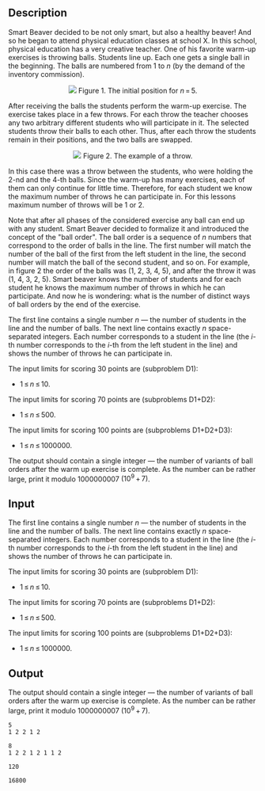 ## Description

<div><p>Smart Beaver decided to be not only smart, but also a healthy beaver! And so he began to attend physical education classes at school X. In this school, physical education has a very creative teacher. One of his favorite warm-up exercises is throwing balls. Students line up. Each one gets a single ball in the beginning. The balls are numbered from <span class="tex-span">1</span> to <span class="tex-span"><i>n</i></span> (by the demand of the inventory commission).</p><center> <img class="tex-graphics" src="file://S47C78PI.png" style="max-width: 100.0%;max-height: 100.0%;"> <span class="tex-font-size-script"> Figure 1. The initial position for <span class="tex-span"><i>n</i> = 5</span>. </span> </center><p>After receiving the balls the students perform the warm-up exercise. The exercise takes place in a few throws. For each throw the teacher chooses any two arbitrary different students who will participate in it. The selected students throw their balls to each other. Thus, after each throw the students remain in their positions, and the two balls are swapped.</p><center> <img class="tex-graphics" src="file://CdfrjMiP.png" style="max-width: 100.0%;max-height: 100.0%;"> <span class="tex-font-size-script"> Figure 2. The example of a throw. </span> </center><p>In this case there was a throw between the students, who were holding the <span class="tex-span">2</span>-nd and the <span class="tex-span">4</span>-th balls. Since the warm-up has many exercises, each of them can only continue for little time. Therefore, for each student we know the maximum number of throws he can participate in. For this lessons maximum number of throws will be <span class="tex-span">1</span> or <span class="tex-span">2</span>.</p><p>Note that after all phases of the considered exercise any ball can end up with any student. Smart Beaver decided to formalize it and introduced the concept of the "ball order". The ball order is a sequence of <span class="tex-span"><i>n</i></span> numbers that correspond to the order of balls in the line. The first number will match the number of the ball of the first from the left student in the line, the second number will match the ball of the second student, and so on. For example, in figure <span class="tex-span">2</span> the order of the balls was (<span class="tex-span">1</span>, <span class="tex-span">2</span>, <span class="tex-span">3</span>, <span class="tex-span">4</span>, <span class="tex-span">5</span>), and after the throw it was (<span class="tex-span">1</span>, <span class="tex-span">4</span>, <span class="tex-span">3</span>, <span class="tex-span">2</span>, <span class="tex-span">5</span>). Smart beaver knows the number of students and for each student he knows the maximum number of throws in which he can participate. And now he is wondering: what is the number of distinct ways of ball orders by the end of the exercise.</p></div><div class="input-specification"><p>The first line contains a single number <span class="tex-span"><i>n</i></span> — the number of students in the line and the number of balls. The next line contains exactly <span class="tex-span"><i>n</i></span> space-separated integers. Each number corresponds to a student in the line (the <span class="tex-span"><i>i</i></span>-th number corresponds to the <span class="tex-span"><i>i</i></span>-th from the left student in the line) and shows the number of throws he can participate in.</p><p>The input limits for scoring 30 points are (subproblem D1): </p><ul> <li> <span class="tex-span">1 ≤ <i>n</i> ≤ 10</span>. </li></ul><p>The input limits for scoring 70 points are (subproblems D1+D2): </p><ul> <li> <span class="tex-span">1 ≤ <i>n</i> ≤ 500</span>. </li></ul><p>The input limits for scoring 100 points are (subproblems D1+D2+D3): </p><ul> <li> <span class="tex-span">1 ≤ <i>n</i> ≤ 1000000</span>. </li></ul></div><div class="output-specification"><p>The output should contain a single integer — the number of variants of ball orders after the warm up exercise is complete. As the number can be rather large, print it modulo <span class="tex-span">1000000007</span> <span class="tex-span">(10<sup class="upper-index">9</sup> + 7)</span>.</p></div>

## Input

<p>The first line contains a single number <span class="tex-span"><i>n</i></span> — the number of students in the line and the number of balls. The next line contains exactly <span class="tex-span"><i>n</i></span> space-separated integers. Each number corresponds to a student in the line (the <span class="tex-span"><i>i</i></span>-th number corresponds to the <span class="tex-span"><i>i</i></span>-th from the left student in the line) and shows the number of throws he can participate in.</p><p>The input limits for scoring 30 points are (subproblem D1): </p><ul> <li> <span class="tex-span">1 ≤ <i>n</i> ≤ 10</span>. </li></ul><p>The input limits for scoring 70 points are (subproblems D1+D2): </p><ul> <li> <span class="tex-span">1 ≤ <i>n</i> ≤ 500</span>. </li></ul><p>The input limits for scoring 100 points are (subproblems D1+D2+D3): </p><ul> <li> <span class="tex-span">1 ≤ <i>n</i> ≤ 1000000</span>. </li></ul>

## Output

<p>The output should contain a single integer — the number of variants of ball orders after the warm up exercise is complete. As the number can be rather large, print it modulo <span class="tex-span">1000000007</span> <span class="tex-span">(10<sup class="upper-index">9</sup> + 7)</span>.</p>





```input1
5
1 2 2 1 2

```




```input2
8
1 2 2 1 2 1 1 2

```




```output1
120

```




```output2
16800

```


